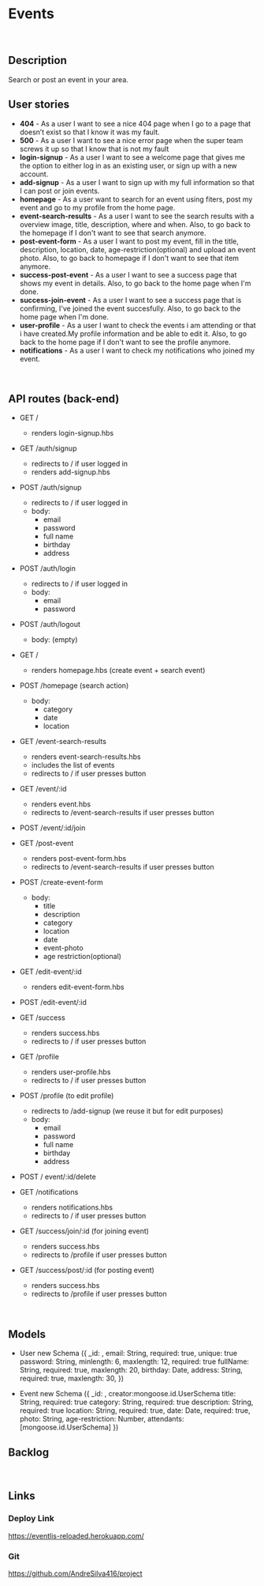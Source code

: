 # Events
<br>

## Description
Search or post an event in your area.
<br>

## User stories
- **404** - As a user I want to see a nice 404 page when I go to a page that doesn’t exist so that I know it was my fault.
- **500** - As a user I want to see a nice error page when the super team screws it up so that I know that is not my fault
- **login-signup** - As a user I want to see a welcome page that gives me the option to either log in as an existing user, or sign up with a new account. 
- **add-signup** - As a user I want to sign up with my full information so that I can post or join events.
- **homepage** - As a user want to search for an event using fiters, post my event and go to my profile from the home page.
- **event-search-results** - As a user I want to see the search results with a overview image, title, description, where and when. Also, to go back to the homepage if I don't want to see that search anymore.
- **post-event-form** - As a user I want to post my event, fill in the title, description, location, date, age-restriction(optional) and upload an event photo. Also, to go back to homepage if I don't want to see that item anymore.
- **success-post-event** - As a user I want to see a success page that shows my event in details. Also, to go back to the home page when I'm done.
- **success-join-event** - As a user I want to see a success page that is confirming, I've joined the event succesfully. Also, to go back to the home page when I'm done.
- **user-profile** - As a user I want to check the events i am attending or that i have created.My profile information and be able to edit it. Also, to go back to the home page if I don't want to see the profile anymore.
- **notifications** - As a user I want to check my notifications who joined my event.
<br>

## API routes (back-end)

- GET / 
  - renders login-signup.hbs
- GET /auth/signup
  - redirects to / if user logged in
  - renders add-signup.hbs
- POST /auth/signup
  - redirects to / if user logged in
  - body:
    - email
    - password
    - full name
    - birthday
    - address
 
- POST /auth/login
  - redirects to / if user logged in
  - body:
    - email
    - password
- POST /auth/logout
  - body: (empty)

- GET /
  - renders homepage.hbs (create event + search event)
- POST /homepage (search action)
  - body: 
    - category
    - date
    - location
- GET /event-search-results
  - renders event-search-results.hbs
  - includes the list of events
  - redirects to / if user presses button
- GET /event/:id
  - renders event.hbs
  - redirects to /event-search-results if user presses button
- POST /event/:id/join
- GET /post-event
  - renders post-event-form.hbs
  - redirects to /event-search-results if user presses button
- POST /create-event-form
  - body: 
     - title
     - description
     - category
     - location
     - date
     - event-photo
     - age restriction(optional)
- GET /edit-event/:id
    - renders edit-event-form.hbs
- POST /edit-event/:id   
- GET /success
  - renders success.hbs
  - redirects to / if user presses button
  
- GET /profile
  - renders user-profile.hbs
  - redirects to / if user presses button
- POST /profile (to edit profile)
  - redirects to /add-signup (we reuse it but for edit purposes)
  - body:
    - email
    - password
    - full name
    - birthday
    - address
 
- POST / event/:id/delete

- GET /notifications
  - renders notifications.hbs
  - redirects to / if user presses button
- GET /success/join/:id (for joining event)
  - renders success.hbs
  - redirects to /profile if user presses button
- GET /success/post/:id (for posting event)
  - renders success.hbs
  - redirects to /profile if user presses button

<br>

## Models
 
 - User 
    new Schema ({
     	_id: ,
     	email: String, required: true, unique: true
        password: String, minlength: 6, maxlength: 12, required: true
     	fullName: String, required: true, maxlength: 20,
        birthday: Date, 
        address: String, required: true, maxlength: 30,
		})
          
  - Event 
    new Schema ({
			_id: ,
        creator:mongoose.id.UserSchema
      title: String, required: true
      category: String, required: true
      description: String, required: true
      location: String, required: true, 
      date: Date, required: true,
      photo: String,
      age-restriction: Number,
      attendants: [mongoose.id.UserSchema]
    })
       <br>
    
## Backlog

 
<br>

## Links


### Deploy Link
https://eventlis-reloaded.herokuapp.com/

### Git

https://github.com/AndreSilva416/project

